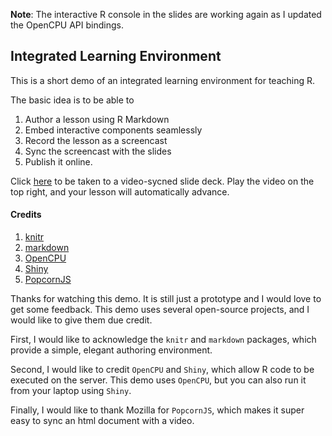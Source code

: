__Note__: The interactive R console in the slides are working again as I  updated the OpenCPU API bindings.


## Integrated Learning Environment

This is a short demo of an integrated learning environment for teaching R. 

The basic idea is to be able to

1. Author a lesson using R Markdown
2. Embed interactive components seamlessly
3. Record the lesson as a screencast
4. Sync the screencast with the slides
5. Publish it online.

Click [here](http://slidify.github.io/ile) to be taken to a video-sycned slide deck. Play the video on the top right, and your lesson will automatically advance. 

#### Credits

1. [knitr](http://github.com/yihui/knitr)
2. [markdown](http://github.com/rstudio/markdown)
3. [OpenCPU](http://opencpu.org)
4. [Shiny](http://github.com/rstudio/shiny)
5. [PopcornJS](http://popcornjs.org/)


Thanks for watching this demo. It is still just a prototype and I would love to get some feedback. This demo uses several open-source projects, and I would like to give them due credit. 

First, I would like to acknowledge the `knitr` and `markdown` packages, which provide a simple, elegant authoring environment. 

Second, I would like to credit `OpenCPU` and `Shiny`, which allow R code to be executed on the server. This demo uses `OpenCPU`, but you can also run it from your laptop using `Shiny`.

Finally, I would like to thank Mozilla for `PopcornJS`, which makes it super easy to sync an html document with a video.
